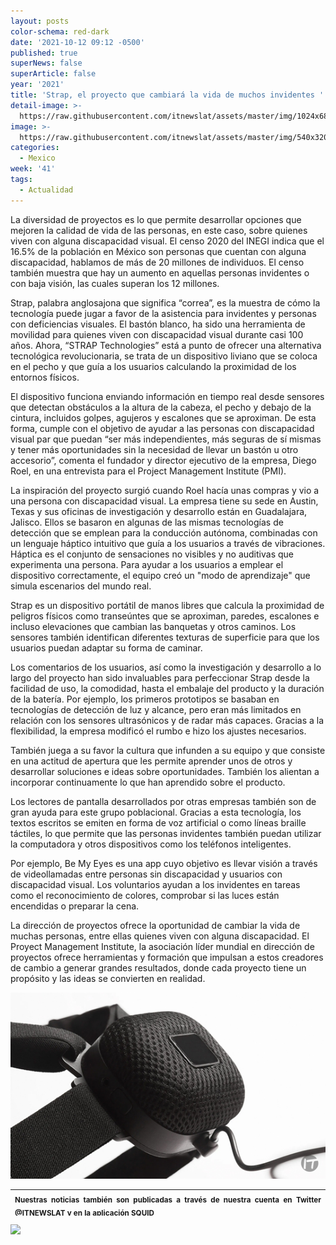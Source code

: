 ```yaml
---
layout: posts
color-schema: red-dark
date: '2021-10-12 09:12 -0500'
published: true
superNews: false
superArticle: false
year: '2021'
title: 'Strap, el proyecto que cambiará la vida de muchos invidentes '
detail-image: >-
  https://raw.githubusercontent.com/itnewslat/assets/master/img/1024x680/strap-g.jpg
image: >-
  https://raw.githubusercontent.com/itnewslat/assets/master/img/540x320/strap-p.jpg
categories:
  - Mexico
week: '41'
tags:
  - Actualidad
---
```

La diversidad de proyectos es lo que permite desarrollar opciones que mejoren la calidad de vida de las personas, en este caso, sobre quienes viven con alguna discapacidad visual. El censo 2020 del INEGI indica que el 16.5% de la población en México son personas que cuentan con alguna discapacidad, hablamos de más de 20 millones de individuos. El censo también muestra que hay un aumento en aquellas personas invidentes o con baja visión, las cuales superan los 12 millones. 
 
Strap, palabra anglosajona que significa “correa”, es la muestra de cómo la tecnología puede jugar a favor de la asistencia para invidentes y personas con deficiencias visuales. El bastón blanco, ha sido una herramienta de movilidad para quienes viven con discapacidad visual durante casi 100 años. Ahora, “STRAP Technologies”﻿ está a punto de ofrecer una alternativa tecnológica revolucionaria, se trata de un dispositivo liviano que se coloca en el pecho y que guía a los usuarios calculando la proximidad de los entornos físicos. 

El dispositivo funciona enviando información en tiempo real desde sensores que detectan obstáculos a la altura de la cabeza, el pecho y debajo de la cintura, incluidos golpes, agujeros y escalones que se aproximan. De esta forma, cumple con el objetivo de ayudar a las personas con discapacidad visual par que puedan “ser más independientes, más seguras de sí mismas y tener más oportunidades sin la necesidad de llevar un bastón u otro accesorio”, comenta el fundador y director ejecutivo de la empresa, Diego Roel, en una entrevista para el Project Management Institute (PMI). 

La inspiración del proyecto surgió cuando Roel hacía unas compras y vio a una persona con discapacidad visual. La empresa tiene su sede en Austin, Texas y sus oficinas de investigación y desarrollo están en Guadalajara, Jalisco. Ellos se basaron en algunas de las mismas tecnologías de detección que se emplean para la conducción autónoma, combinadas con un lenguaje háptico intuitivo que guía a los usuarios a través de vibraciones. Háptica es el conjunto de sensaciones no visibles y no auditivas que experimenta una persona. Para ayudar a los usuarios a emplear el dispositivo correctamente, el equipo creó un "modo de aprendizaje" que simula escenarios del mundo real.   

Strap es un dispositivo portátil de manos libres que calcula la proximidad de peligros físicos como transeúntes que se aproximan, paredes, escalones e incluso elevaciones que cambian las banquetas y otros caminos. Los sensores también identifican diferentes texturas de superficie para que los usuarios puedan adaptar su forma de caminar.  

Los comentarios de los usuarios, así como la investigación y desarrollo a lo largo del proyecto han sido invaluables para perfeccionar Strap desde la facilidad de uso, la comodidad, hasta el embalaje del producto y la duración de la batería. Por ejemplo, los primeros prototipos se basaban en tecnologías de detección de luz y alcance, pero eran más limitados en relación con los sensores ultrasónicos y de radar más capaces. Gracias a la flexibilidad, la empresa modificó el rumbo e hizo los ajustes necesarios. 

También juega a su favor la cultura que infunden a su equipo y que consiste en una actitud de apertura que les permite aprender unos de otros y desarrollar soluciones e ideas sobre oportunidades. También los alientan a incorporar continuamente lo que han aprendido sobre el producto. 

Los lectores de pantalla desarrollados por otras empresas también son de gran ayuda para este grupo poblacional. Gracias a esta tecnología, los textos escritos se emiten en forma de voz artificial o como líneas braille táctiles, lo que permite que las personas invidentes también puedan utilizar la computadora y otros dispositivos como los teléfonos inteligentes. 
 
Por ejemplo, Be My Eyes es una app cuyo objetivo es llevar visión a través de videollamadas entre personas sin discapacidad y usuarios con discapacidad visual. Los voluntarios ayudan a los invidentes en tareas como el reconocimiento de colores, comprobar si las luces están encendidas o preparar la cena. 
 
La dirección de proyectos ofrece la oportunidad de cambiar la vida de muchas personas, entre ellas quienes viven con alguna discapacidad. El Proyect Management Institute, la asociación líder mundial en dirección de proyectos ofrece herramientas y formación que impulsan a estos creadores de cambio a generar grandes resultados, donde cada proyecto tiene un propósito y las ideas se convierten en realidad. 

![](https://raw.githubusercontent.com/itnewslat/assets/master/img/540x320/strap-p.jpg)

<table style="height: 42px;" width="569">
<tbody>
<tr>
<td style="text-align: justify;"><sub><strong>Nuestras noticias también son publicadas a través de nuestra cuenta en Twitter <a href="https://twitter.com/itnewslat?lang=es">@ITNEWSLAT</a> y en la aplicación <a href="https://squidapp.co/en/">SQUID</a></strong></sub></td>
</tr>
</tbody>
</table>

<img src="https://tracker.metricool.com/c3po.jpg?hash=56f88a41e39ab42c063cc51676587a04"/>